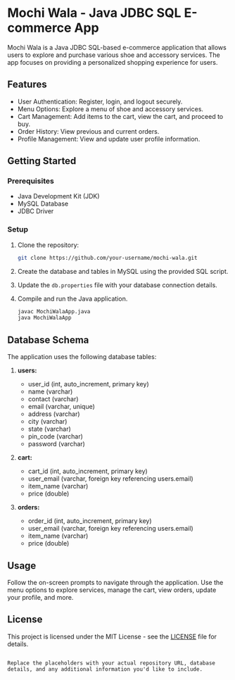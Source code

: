 # Mochi Wala - Java JDBC SQL E-commerce App

Mochi Wala is a Java JDBC SQL-based e-commerce application that allows users to explore and purchase various shoe and accessory services. The app focuses on providing a personalized shopping experience for users.

## Features

- User Authentication: Register, login, and logout securely.
- Menu Options: Explore a menu of shoe and accessory services.
- Cart Management: Add items to the cart, view the cart, and proceed to buy.
- Order History: View previous and current orders.
- Profile Management: View and update user profile information.

## Getting Started

### Prerequisites

- Java Development Kit (JDK)
- MySQL Database
- JDBC Driver

### Setup

1. Clone the repository:

   ```bash
   git clone https://github.com/your-username/mochi-wala.git
   ```

2. Create the database and tables in MySQL using the provided SQL script.

3. Update the `db.properties` file with your database connection details.

4. Compile and run the Java application.

   ```bash
   javac MochiWalaApp.java
   java MochiWalaApp
   ```

## Database Schema

The application uses the following database tables:

1. **users:**
   - user_id (int, auto_increment, primary key)
   - name (varchar)
   - contact (varchar)
   - email (varchar, unique)
   - address (varchar)
   - city (varchar)
   - state (varchar)
   - pin_code (varchar)
   - password (varchar)

2. **cart:**
   - cart_id (int, auto_increment, primary key)
   - user_email (varchar, foreign key referencing users.email)
   - item_name (varchar)
   - price (double)

3. **orders:**
   - order_id (int, auto_increment, primary key)
   - user_email (varchar, foreign key referencing users.email)
   - item_name (varchar)
   - price (double)

## Usage

Follow the on-screen prompts to navigate through the application. Use the menu options to explore services, manage the cart, view orders, update your profile, and more.

## License

This project is licensed under the MIT License - see the [LICENSE](LICENSE) file for details.
```

Replace the placeholders with your actual repository URL, database details, and any additional information you'd like to include.
